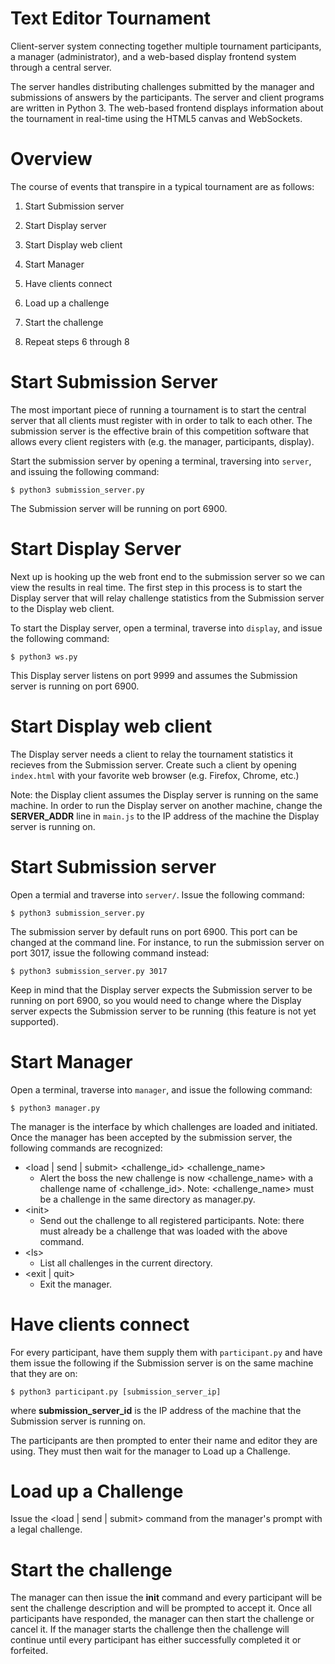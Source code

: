 Text Editor Tournament
=======================

Client-server system connecting together multiple tournament participants, a
manager (administrator), and a web-based display frontend system through a
central server.

The server handles distributing challenges submitted by the manager and
submissions of answers by the participants. The server and client programs are
written in Python 3. The web-based frontend displays information about the
tournament in real-time using the HTML5 canvas and WebSockets.

Overview
========

The course of events that transpire in a typical tournament are as follows:

1) Start Submission server

2) Start Display server

3) Start Display web client

4) Start Manager

5) Have clients connect

6) Load up a challenge

7) Start the challenge

8) Repeat steps 6 through 8

Start Submission Server
=======================

The most important piece of running a tournament is to start the central server
that all clients must register with in order to talk to each other. The
submission server is the effective brain of this competition software that
allows every client registers with (e.g. the manager, participants, display).

Start the submission server by opening a terminal, traversing into `server`, and
issuing the following command:

    $ python3 submission_server.py

The Submission server will be running on port 6900.

Start Display Server
====================

Next up is hooking up the web front end to the submission server so we can view
the results in real time. The first step in this process is to start the Display
server that will relay challenge statistics from the Submission server to the
Display web client.

To start the Display server, open a terminal, traverse into `display`, and issue
the following command:

    $ python3 ws.py

This Display server listens on port 9999 and assumes the Submission server is
running on port 6900.

Start Display web client
========================

The Display server needs a client to relay the tournament statistics it
recieves from the Submission server. Create such a client by opening
`index.html` with your favorite web browser (e.g. Firefox, Chrome, etc.)

Note: the Display client assumes the Display server is running on the same
machine. In order to run the Display server on another machine, change the
**SERVER_ADDR** line in `main.js` to the IP address of the machine the Display
server is running on.

Start Submission server
=======================

Open a termial and traverse into `server/`. Issue the following command:

    $ python3 submission_server.py

The submission server by default runs on port 6900. This port can be changed at
the command line. For instance, to run the submission server on port 3017, issue
the following command instead:

    $ python3 submission_server.py 3017

Keep in mind that the Display server expects the Submission server to be running
on port 6900, so you would need to change where the Display server expects the
Submission server to be running (this feature is not yet supported).

Start Manager
=============

Open a terminal, traverse into `manager`, and issue the following command:

    $ python3 manager.py

The manager is the interface by which challenges are loaded and initiated. Once
the manager has been accepted by the submission server, the following commands
are recognized:

* &lt;load | send | submit&gt; &lt;challenge_id&gt; &lt;challenge_name&gt;
    * Alert the boss the new challenge is now &lt;challenge_name&gt; with a challenge
      name of &lt;challenge_id&gt;. Note: &lt;challenge_name&gt; must be a challenge in the
      same directory as manager.py.
* &lt;init&gt;
    * Send out the challenge to all registered participants. Note: there must
      already be a challenge that was loaded with the above command.
* &lt;ls&gt;
    * List all challenges in the current directory.
* &lt;exit | quit&gt;
    * Exit the manager.

Have clients connect
====================

For every participant, have them supply them with `participant.py` and have them
issue the following if the Submission server is on the same machine that they
are on:

    $ python3 participant.py [submission_server_ip]

where **submission_server_id** is the IP address of the machine that the
Submission server is running on.

The participants are then prompted to enter their name and editor they are
using. They must then wait for the manager to Load up a Challenge.

Load up a Challenge
===================

Issue the &lt;load | send | submit&gt; command from the manager's prompt with a legal
challenge.

Start the challenge
===================

The manager can then issue the **init** command and every participant will be
sent the challenge description and will be prompted to accept it. Once all
participants have responded, the manager can then start the challenge or cancel
it. If the manager starts the challenge then the challenge will continue until
every participant has either successfully completed it or forfeited.
